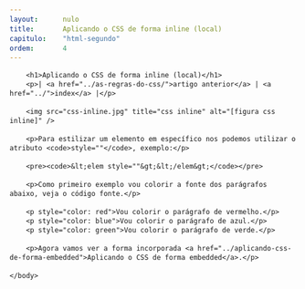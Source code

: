 ```yaml
---
layout:      nulo
title:       Aplicando o CSS de forma inline (local)
capitulo:    "html-segundo"
ordem:       4
---
```

<html>
    <head>
        <title>Aplicando o CSS de forma inline (local)</title>
        <meta charset="UTF-8">
    </head>
    <body>

        <h1>Aplicando o CSS de forma inline (local)</h1>
        <p>| <a href="../as-regras-do-css/">artigo anterior</a> | <a href="../">index</a> |</p>

        <img src="css-inline.jpg" title="css inline" alt="[figura css inline]" />

        <p>Para estilizar um elemento em específico nos podemos utilizar o atributo <code>style=""</code>, exemplo:</p>

        <pre><code>&lt;elem style=""&gt;&lt;/elem&gt;</code></pre>

        <p>Como primeiro exemplo vou colorir a fonte dos parágrafos abaixo, veja o código fonte.</p>

        <p style="color: red">Vou colorir o parágrafo de vermelho.</p>
        <p style="color: blue">Vou colorir o parágrafo de azul.</p>
        <p style="color: green">Vou colorir o parágrafo de verde.</p>

        <p>Agora vamos ver a forma incorporada <a href="../aplicando-css-de-forma-embedded">Aplicando o CSS de forma embedded</a>.</p>

    </body>
</html>